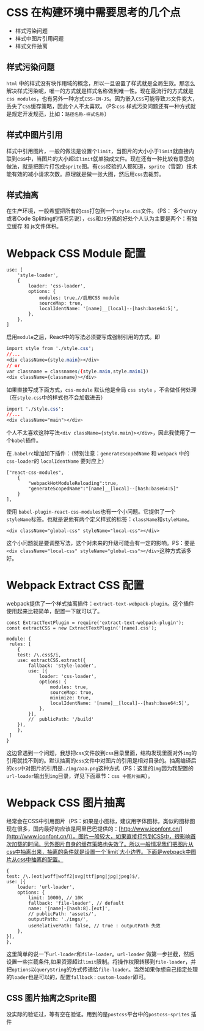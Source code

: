 # CSS 在构建环境中需要思考的几个点
- 样式污染问题
- 样式中图片引用问题
- 样式文件抽离    

## 样式污染问题
`html` 中的样式没有块作用域的概念，所以一旦设置了样式就是全局生效。那怎么解决样式污染呢，唯一的方式就是样式名称做到唯一性。现在最流行的方式就是`css modules`，也有另外一种方式`CSS-IN-JS`。因为嵌入`CSS`可能导致`JS`文件变大，丢失了`CSS`缓存策略，因此个人不太喜欢。（PS:`css` 样式污染问题还有一种方式就是规定开发规范，比如：`路径名称-样式名称`）

## 样式中图片引用
样式中引用图片，一般的做法是设置个`limit`，当图片的大小小于`limit`就直接内联到css中，当图片的大小超过`limit`就单独成文件。现在还有一种比较有意思的做法，就是把图片打包成`sprite`图。有`css`经验的人都知道，`sprite`（雪碧）技术能有效的减小请求次数。原理就是做一张大图，然后用`css`去裁剪。

## 样式抽离
在生产环境，一般希望把所有的`css`打包到一个`style.css`文件。（PS： 多个entry或者Code Splitting的情况另说），`css`和`JS`分离的好处个人认为主要是两个：有独立缓存 和 js文件体积。

# Webpack CSS Module 配置

```JS
use: [
    'style-loader',
    {
        loader: 'css-loader',
        options: {
            modules: true,//启用CSS module
            sourceMap: true,
            localIdentName: '[name]__[local]--[hash:base64:5]',
        },
    },
]
```
启用`module`之后，React中的写法必须要写成强制引用的方式。即
```CSS
import style from './style.css';
//...
<div className={style.main}></div>
// or
var classname = classnames({style.main,style.main1})
<div className={classname}></div>
```

如果直接写成下面方式，`css-module` 默认他是全局 `css style` ，不会做任何处理（在`style.css`中的样式也不会加载进去）
```CSS
import './style.css';
//...
<div className="main"></div>
```

个人不太喜欢这种写法`<div className={style.main}></div>`，因此我使用了一个`babel`插件。

在`.babelrc`增加如下插件：（特别注意：`generateScopedName` 和 `webpack` 中的 `css-loader`的 `localIdentName` 要对应上）
```JS
["react-css-modules",
    {
        "webpackHotModuleReloading":true,
        "generateScopedName":"[name]__[local]--[hash:base64:5]"
    }
],
```
使用 `babel-plugin-react-css-modules`也有一个小问题。它提供了一个`styleName`标签。也就是说他有两个定义样式的标签：`className`和`styleName`。
```
<div className="global-css" styleName="local-css"></div>
```
这个小问题就是要调整写法，这个对未来的升级可能会有一定的影响。PS：要是`<div className="local-css" styleName="global-css"></div>`这种方式该多好。

# Webpack Extract CSS 配置
webpack提供了一个样式抽离插件：`extract-text-webpack-plugin`。这个插件使用起来比较简单，配置一下就可以了。
```JS
const ExtractTextPlugin = require('extract-text-webpack-plugin');
const extractCSS = new ExtractTextPlugin('[name].css');

module: {
 rules: [
    {
    test: /\.css$/i,
    use: extractCSS.extract({
        fallback: 'style-loader',
        use: [{
            loader: 'css-loader',
            options: {
                modules: true,
                sourceMap: true,
                minimize: true,
                localIdentName: '[name]__[local]--[hash:base64:5]',
            },
        }],
        //	publicPath: '/build'
    }),
    },
 ]
}
```
这边曾遇到一个问题，我想把`css`文件放到`css`目录里面，结构发现里面对外`img`的引用就找不到的。默认抽离的`css`文件中对图片的引用是相对目录的。抽离编译后的`css`中对图片的引用是`./img/aaa.png`这种方式（PS：这里的`img`因为我配置的`url-loader`输出到`img`目录，详见下面章节：`css 中图片抽离`）。


# Webpack CSS 图片抽离
经常会在CSS中引用图片（PS：如果是小图标，建议用字体图标，类似的图标图现在很多，国内最好的应该是阿里巴巴提供的：[http://www.iconfont.cn/](http://www.iconfont.cn/)）。图片一般较大，如果直接打包到CSS中，很影响首次加载的时间。另外图片自身的缓存策略也失效了。所以一般情况我们把图片从css中抽离出来，抽离的条件就是设置一个`limit`大小边界。下面是webpack中图片从css中抽离的配置。
```JS
{
test: /\.(eot|woff|woff2|svg|ttf|png|jpg|jpeg)$/,
use: [{
    loader: 'url-loader',
    options: {
        limit: 10000, // 10K
        fallback: 'file-loader', // default
        name: '[name]-[hash:8].[ext]',
        // publicPath: 'assets/',
        outputPath: './imgs/',
        useRelativePath: false, // true : outputPath 失效
    },
}],
},
```
这里简单的说一下`url-loader`和`file-loader`。`url-loader` 做第一步拦截，然后设置一些拦截条件,如果资源超过`limit`限制。将操作权限转移到`file-loader`，并把`options`以`queryString`的方式传递给`file-loader`。当然如果你想自己指定处理的`loader`也是可以的，配置`fallback：custom-loader`即可。

## CSS 图片抽离之Sprite图
没实际的验证过，等有空在验证。用到的是`postcss`平台中的`postcss-sprites` 插件